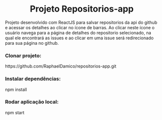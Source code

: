 <h1 align="center">Projeto Repositorios-app</h1>
Projeto desenvolvido com ReactJS para salvar repositorios da api do github e acessar os detalhes ao clicar no ícone de barras. Ao clicar neste ícone o usuário navega para a página de detalhes do repositorio selecionado, na qual ele encontrará as issues e ao clicar em uma issue será redirecionado para sua página no github.

<h3>Clonar projeto:</h3> https://github.com/RaphaelDamico/repositorios-app.git

<h3>Instalar dependências:</h3> npm install

<h3>Rodar aplicação local:</h3> npm start